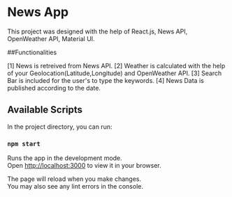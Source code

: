# News App   

This project was designed with the help of React.js, News API, OpenWeather API, Material UI.

##Functionalities

[1] News is retreived from News API.
[2] Weather is calculated with the help of your Geolocation(Latitude,Longitude) and OpenWeather API.
[3] Search Bar is included for the user's to type the keywords.
[4] News Data is published according to the date.

## Available Scripts

In the project directory, you can run:

### `npm start`

Runs the app in the development mode.\
Open [http://localhost:3000](http://localhost:3000) to view it in your browser.

The page will reload when you make changes.\
You may also see any lint errors in the console.
